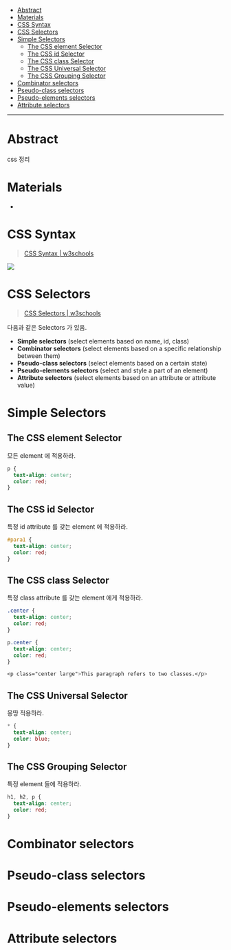 - [Abstract](#abstract)
- [Materials](#materials)
- [CSS Syntax](#css-syntax)
- [CSS Selectors](#css-selectors)
- [Simple Selectors](#simple-selectors)
  - [The CSS element Selector](#the-css-element-selector)
  - [The CSS id Selector](#the-css-id-selector)
  - [The CSS class Selector](#the-css-class-selector)
  - [The CSS Universal Selector](#the-css-universal-selector)
  - [The CSS Grouping Selector](#the-css-grouping-selector)
- [Combinator selectors](#combinator-selectors)
- [Pseudo-class selectors](#pseudo-class-selectors)
- [Pseudo-elements selectors](#pseudo-elements-selectors)
- [Attribute selectors](#attribute-selectors)

-----

# Abstract

css 정리

# Materials

* []()

# CSS Syntax

> [CSS Syntax | w3schools](https://www.w3schools.com/css/css_syntax.asp)

![](https://www.w3schools.com/css/img_selector.gif)

# CSS Selectors

> [CSS Selectors | w3schools](https://www.w3schools.com/css/css_selectors.asp)

다음과 같은 Selectors 가 있음.

* **Simple selectors** (select elements based on name, id, class)
* **Combinator selectors** (select elements based on a specific relationship between them)
* **Pseudo-class selectors** (select elements based on a certain state)
* **Pseudo-elements selectors** (select and style a part of an element)
* **Attribute selectors** (select elements based on an attribute or attribute value)

# Simple Selectors

## The CSS element Selector

모든 element 에 적용하라.

```css
p {
  text-align: center;
  color: red;
}
```

## The CSS id Selector

특정 id attribute 를 갖는 element 에 적용하라.

```css
#para1 {
  text-align: center;
  color: red;
}
```

## The CSS class Selector

특정 class attribute 를 갖는 element 에게 적용하라.

```css
.center {
  text-align: center;
  color: red;
}

p.center {
  text-align: center;
  color: red;
}

<p class="center large">This paragraph refers to two classes.</p>
```

## The CSS Universal Selector

몽땅 적용하라.

```css
* {
  text-align: center;
  color: blue;
}
```

## The CSS Grouping Selector

특정 element 들에 적용하라. 

```css
h1, h2, p {
  text-align: center;
  color: red;
}
```

# Combinator selectors

# Pseudo-class selectors

# Pseudo-elements selectors

# Attribute selectors
